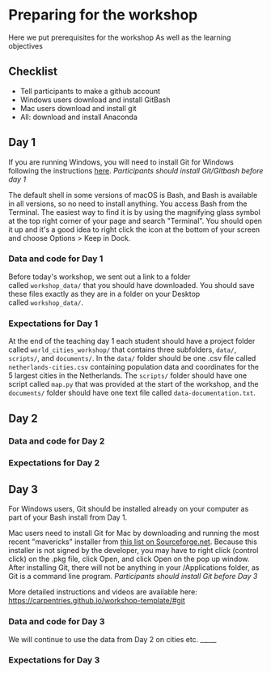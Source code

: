 # Preparing for the workshop
Here we put prerequisites for the workshop
As well as the learning objectives 

## Checklist
- Tell participants to make a github account
- Windows users download and install GitBash
- Mac users download and install git
- All: download and install Anaconda


## Day 1

If you are running Windows, you will need to install Git for Windows following the instructions [here](https://carpentries.github.io/workshop-template/#shell). *Participants should install Git/Gitbash before day 1*

The default shell in some versions of macOS is Bash, and Bash is available in all versions, so no need to install anything. You access Bash from the Terminal. The easiest way to find it is by using the magnifying glass symbol at the top right corner of your page and search "Terminal". You should open it up and it's a good idea to right click the icon at the bottom of your screen and choose Options > Keep in Dock.

### Data and code for Day 1
Before today's workshop, we sent out a link to a folder called `workshop_data/` that you should have downloaded. You should save these files exactly as they are in a folder on your Desktop called `workshop_data/`.

### Expectations for Day 1

At the end of the teaching day 1 each student should have a project folder called `world_cities_workshop/` that contains three subfolders, `data/`, `scripts/`, and `documents/`. In the `data/` folder should be one .csv file called `netherlands-cities.csv` containing population data and coordinates for the 5 largest cities in the Netherlands. The `scripts/` folder should have one script called `map.py` that was provided at the start of the workshop, and the `documents/` folder should have one text file called `data-documentation.txt`.

## Day 2

### Data and code for Day 2

### Expectations for Day 2


## Day 3

For Windows users, Git should be installed already on your computer as part of your Bash install from Day 1. 

Mac users need to install Git for Mac by downloading and running the most recent "mavericks" installer from [this list on Sourceforge.net](https://sourceforge.net/projects/git-osx-installer/files/). Because this installer is not signed by the developer, you may have to right click (control click) on the .pkg file, click Open, and click Open on the pop up window. After installing Git, there will not be anything in your /Applications folder, as Git is a command line program. *Participants should install Git before Day 3*

More detailed instructions and videos are available here: https://carpentries.github.io/workshop-template/#git

### Data and code for Day 3
We will continue to use the data from Day 2 on cities etc. _____

### Expectations for Day 3
